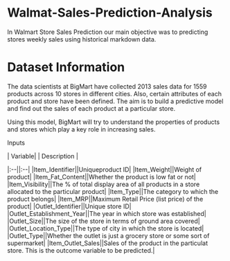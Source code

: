 # Walmat-Sales-Prediction-Analysis
In Walmart Store Sales Prediction our main objective was to predicting stores weekly sales using historical markdown data.

# Dataset Information
The data scientists at BigMart have collected 2013 sales data for 1559 products across 10 stores in different cities. Also, certain attributes of each product and store have been defined. The aim is to build a predictive model and find out the sales of each product at a particular store.

Using this model, BigMart will try to understand the properties of products and stores which play a key role in increasing sales.

Inputs

| Variable| | Description |

|:--||:--|
|Item_Identifier||Uniqueproduct ID|
|Item_Weight||Weight of product|
|Item_Fat_Content||Whether the product is low fat or not|
|Item_Visibility||The % of total display area of all products in a store allocated to the particular product|
|Item_Type||The category to which the product belongs|
|Item_MRP||Maximum Retail Price (list price) of the product|
|Outlet_Identifier||Unique store ID|
|Outlet_Establishment_Year||The year in which store was established|
|Outlet_Size||The size of the store in terms of ground area covered|
|Outlet_Location_Type||The type of city in which the store is located|
|Outlet_Type||Whether the outlet is just a grocery store or some sort of supermarket|
|Item_Outlet_Sales||Sales of the product in the particulat store. This is the outcome variable to be predicted.|
